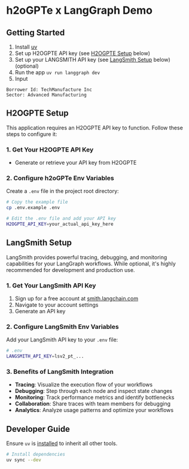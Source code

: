 # h2oGPTe x LangGraph Demo

## Getting Started

1. Install [uv](https://docs.astral.sh/uv/#installation)
2. Set up H2OGPTE API key (see [H2OGPTE Setup](#h2ogpte-setup) below)
3. Set up your LANGSMITH API key (see [LangSmith Setup](#langsmith-setup) below) (optional)
4. Run the app `uv run langgraph dev`
5. Input

```text
Borrower Id: TechManufacture Inc
Sector: Advanced Manufacturing
```

## H2OGPTE Setup

This application requires an H2OGPTE API key to function. Follow these steps to configure it:

### 1. Get Your H2OGPTE API Key

- Generate or retrieve your API key from H2OGPTE

### 2. Configure h2oGPTe Env Variables

Create a `.env` file in the project root directory:

```bash
# Copy the example file
cp .env.example .env

# Edit the .env file and add your API key
H2OGPTE_API_KEY=your_actual_api_key_here
```

## LangSmith Setup

LangSmith provides powerful tracing, debugging, and monitoring capabilities for your LangGraph workflows. While optional, it's highly recommended for development and production use.

### 1. Get Your LangSmith API Key

1. Sign up for a free account at [smith.langchain.com](https://smith.langchain.com/)
2. Navigate to your account settings
3. Generate an API key

### 2. Configure LangSmith Env Variables

Add your LangSmith API key to your `.env` file:

```bash
# .env
LANGSMITH_API_KEY=lsv2_pt_...
```

### 3. Benefits of LangSmith Integration

- **Tracing**: Visualize the execution flow of your workflows
- **Debugging**: Step through each node and inspect state changes
- **Monitoring**: Track performance metrics and identify bottlenecks
- **Collaboration**: Share traces with team members for debugging
- **Analytics**: Analyze usage patterns and optimize your workflows

## Developer Guide

Ensure `uv` is [installed](https://docs.astral.sh/uv/getting-started/installation/) to inherit all other tools.

```bash
# Install dependencies
uv sync --dev
```
